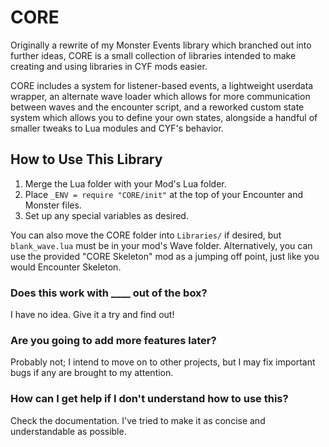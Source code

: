 # CORE
Originally a rewrite of my Monster Events library which branched out into further ideas, CORE is a small collection of libraries intended to make creating and using libraries in CYF mods easier.

CORE includes a system for listener-based events, a lightweight userdata wrapper, an alternate wave loader which allows for more communication between waves and the encounter script, and a reworked custom state system which allows you to define your own states, alongside a handful of smaller tweaks to Lua modules and CYF's behavior.

## How to Use This Library
1) Merge the Lua folder with your Mod's Lua folder.
2) Place `_ENV = require "CORE/init"` at the top of your Encounter and Monster files.
3) Set up any special variables as desired.

You can also move the CORE folder into `Libraries/` if desired, but `blank_wave.lua` must be in your mod's Wave folder.
Alternatively, you can use the provided "CORE Skeleton" mod as a jumping off point, just like you would Encounter Skeleton.

### Does this work with ____ out of the box?
I have no idea. Give it a try and find out!

### Are you going to add more features later?
Probably not; I intend to move on to other projects, but I may fix important bugs if any are brought to my attention.

### How can I get help if I don't understand how to use this?
Check the documentation. I've tried to make it as concise and understandable as possible. 
